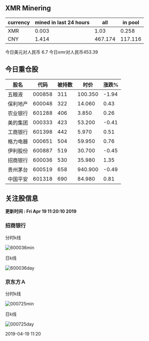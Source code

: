 ## XMR Minering

|currency|mined in last 24 hours|all|in pool|
|---|---|---|---|
|XMR|0.003|1.03|0.258|
|CNY|1.414|467.174|117.116|

今日美元对人民币 6.7	今日xmr对人民币453.39


## 今日重仓股 

|股名|代码|被持数|时价|涨跌%|
|---|---|---|---|---|
|五粮液|000858|311|100.350|-1.94|
|保利地产|600048|322|14.060|0.43|
|农业银行|601288|406|3.850|0.26|
|美的集团|000333|423|53.200|-0.41|
|工商银行|601398|442|5.970|0.51|
|格力电器|000651|504|59.950|0.76|
|伊利股份|600887|519|30.700|-0.45|
|招商银行|600036|530|35.980|1.35|
|贵州茅台|600519|658|940.900|-0.49|
|中国平安|601318|690|84.980|0.81|

## 关注股信息
**更新时间 : Fri Apr 19 11:20:10 2019**
### 招商银行 
分时k线

![600036min](http://image.sinajs.cn/newchart/min/n/sh600036.gif)

日k线

![600036day](http://image.sinajs.cn/newchart/daily/n/sh600036.gif)

### 京东方Ａ 
分时k线

![000725min](http://image.sinajs.cn/newchart/min/n/sz000725.gif)

日k线

![000725day](http://image.sinajs.cn/newchart/daily/n/sz000725.gif)

2019-04-19 11:20